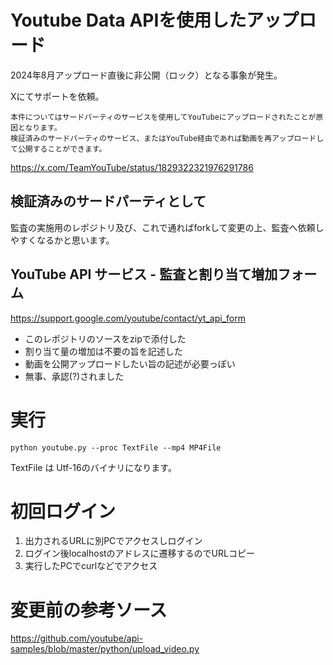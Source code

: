 # Youtube Data APIを使用したアップロード

2024年8月アップロード直後に非公開（ロック）となる事象が発生。

Xにてサポートを依頼。

```
本件についてはサードパーティのサービスを使用してYouTubeにアップロードされたことが原因となります。
検証済みのサードパーティのサービス、またはYouTube経由であれば動画を再アップロードして公開することができます。
```

https://x.com/TeamYouTube/status/1829322321976291786

## 検証済みのサードパーティとして
監査の実施用のレポジトリ及び、これで通ればforkして変更の上、監査へ依頼しやすくなるかと思います。

## YouTube API サービス - 監査と割り当て増加フォーム
https://support.google.com/youtube/contact/yt_api_form

- このレポジトリのソースをzipで添付した
- 割り当て量の増加は不要の旨を記述した
- 動画を公開アップロードしたい旨の記述が必要っぽい
- 無事、承認(?)されました

# 実行
```
python youtube.py --proc TextFile --mp4 MP4File
```

TextFile は Utf-16のバイナリになります。

# 初回ログイン
1. 出力されるURLに別PCでアクセスしログイン
2. ログイン後localhostのアドレスに遷移するのでURLコピー
3. 実行したPCでcurlなどでアクセス

# 変更前の参考ソース
https://github.com/youtube/api-samples/blob/master/python/upload_video.py
